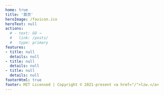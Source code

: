 ```yaml
---
home: true
title: '首页'
heroImage: /favicon.ico
heroText: null
actions:
  # - text: GO →
  #   link: /posts/
  #   type: primary
features:
- title: null
  details: null
- title: null
  details: null
- title: null
  details: null
footerHtml: true  
footer: MIT Licensed | Copyright © 2021-present <a href="/">lzw.</a>
---
```


<SearchBox />

#          
#    

<style>
  .no-sidebar .navbar .search-box{
    display:none
  }
</style>